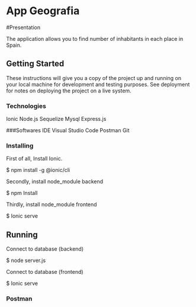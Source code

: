 # App Geografia

#Presentation

The application allows you to find number of inhabitants in each place in Spain.

## Getting Started

These instructions will give you a copy of the project up and running on
your local machine for development and testing purposes. See deployment
for notes on deploying the project on a live system.

### Technologies
Ionic
Node.js
Sequelize
Mysql
Express.js

###Softwares
IDE  Visual Studio Code
Postman
Git

### Installing

First of all, Install Ionic.
 
$ npm install -g @ionic/cli

Secondly, install node_module backend

$ npm Install

Thirdly, install node_module frontend

$ Ionic serve

## Running 

Connect to database (backend)

$ node server.js

Connect to database (frontend)

$ Ionic serve


### Postman


